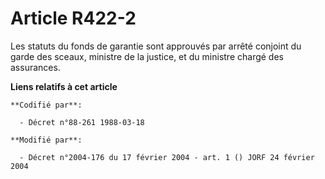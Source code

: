 # Article R422-2

Les statuts du fonds de garantie sont approuvés par arrêté conjoint du garde des sceaux, ministre de la justice, et du
ministre chargé des assurances.

**Liens relatifs à cet article**

	**Codifié par**:

	  - Décret n°88-261 1988-03-18

	**Modifié par**:

	  - Décret n°2004-176 du 17 février 2004 - art. 1 () JORF 24 février 2004
